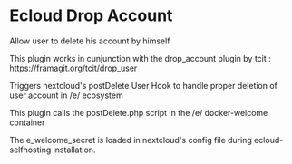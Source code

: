 # Ecloud Drop Account

Allow user to delete his account by himself


This plugin works in cunjunction with the drop_account plugin by tcit : https://framagit.org/tcit/drop_user

Triggers nextcloud's postDelete User Hook to handle proper deletion of user account in /e/ ecosystem

This plugin calls the postDelete.php script in the /e/ docker-welcome container

The e_welcome_secret is loaded in nextcloud's config file during ecloud-selfhosting installation. 